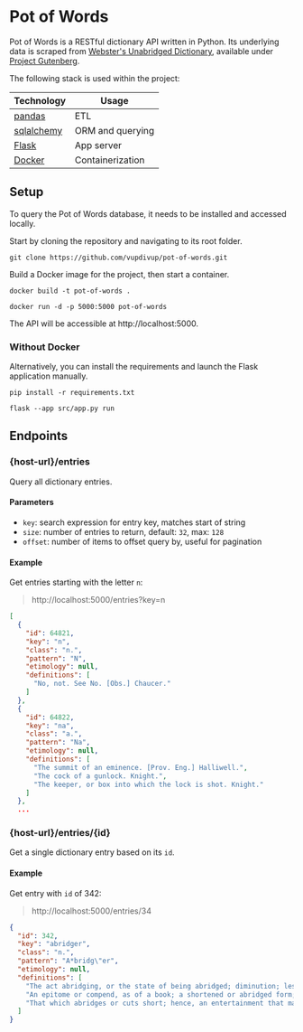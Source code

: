 # Pot of Words

Pot of Words is a RESTful dictionary API written in Python. Its underlying data is scraped from [Webster's Unabridged Dictionary](https://www.gutenberg.org/ebooks/29765), available under [Project Gutenberg](https://www.gutenberg.org/).

The following stack is used within the project:

| Technology | Usage
| - | - |
| [pandas](https://pandas.pydata.org/) | ETL
| [sqlalchemy](https://www.sqlalchemy.org/) | ORM and querying
| [Flask](https://flask.palletsprojects.com) | App server
| [Docker](https://www.docker.com/) | Containerization

## Setup

To query the Pot of Words database, it needs to be installed and accessed locally.

Start by cloning the repository and navigating to its root folder.

```shell
git clone https://github.com/vupdivup/pot-of-words.git
```

Build a Docker image for the project, then start a container.

```shell
docker build -t pot-of-words .
```

```shell
docker run -d -p 5000:5000 pot-of-words
```

The API will be accessible at http://localhost:5000.

### Without Docker

Alternatively, you can install the requirements and launch the Flask application manually.

```shell
pip install -r requirements.txt
```

```shell
flask --app src/app.py run
```

## Endpoints

### {host-url}/entries

Query all dictionary entries.

#### Parameters

- `key`: search expression for entry key, matches start of string
- `size`: number of entries to return, default: `32`, max: `128`
- `offset`: number of items to offset query by, useful for pagination

#### Example

Get entries starting with the letter `n`:

> http://localhost:5000/entries?key=n

```json
[
  {
    "id": 64821,
    "key": "n",
    "class": "n.",
    "pattern": "N",
    "etimology": null,
    "definitions": [
      "No, not. See No. [Obs.] Chaucer."
    ]
  },
  {
    "id": 64822,
    "key": "na",
    "class": "a.",
    "pattern": "Na",
    "etimology": null,
    "definitions": [
      "The summit of an eminence. [Prov. Eng.] Halliwell.",
      "The cock of a gunlock. Knight.",
      "The keeper, or box into which the lock is shot. Knight."
    ]
  },
  ...
```

### {host-url}/entries/{id}

Get a single dictionary entry based on its `id`.

#### Example

Get entry with `id` of 342:

> http://localhost:5000/entries/34

```json
{
  "id": 342,
  "key": "abridger",
  "class": "n.",
  "pattern": "A*bridg\"er",
  "etimology": null,
  "definitions": [
    "The act abridging, or the state of being abridged; diminution; lessening; reduction or deprivation; as, an abridgment of pleasures or of expenses.",
    "An epitome or compend, as of a book; a shortened or abridged form; an abbreviation. Ancient coins as abridgments of history. Addison.",
    "That which abridges or cuts short; hence, an entertainment that makes the time pass quickly. [Obs.] What abridgment have you for this evening What mask What music Shak. Syn."
  ]
}
```